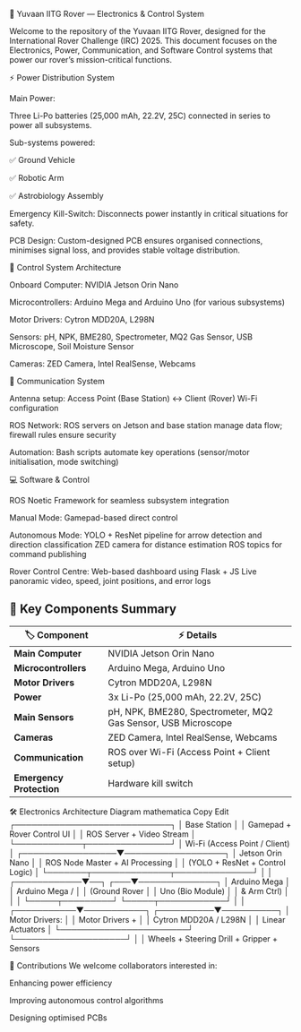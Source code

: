 🤖 Yuvaan IITG Rover — Electronics & Control System

Welcome to the repository of the Yuvaan IITG Rover, designed for the International Rover Challenge (IRC) 2025. This document focuses on the Electronics, Power, Communication, and Software Control systems that power our rover’s mission-critical functions.

⚡ Power Distribution System

Main Power:

Three Li-Po batteries (25,000 mAh, 22.2V, 25C) connected in series to power all subsystems.

Sub-systems powered:

✅ Ground Vehicle

✅ Robotic Arm

✅ Astrobiology Assembly

Emergency Kill-Switch: Disconnects power instantly in critical situations for safety.

PCB Design: Custom-designed PCB ensures organised connections, minimises signal loss, and provides stable voltage distribution.



🧠 Control System Architecture

Onboard Computer: NVIDIA Jetson Orin Nano

Microcontrollers: Arduino Mega and Arduino Uno (for various subsystems)

Motor Drivers: Cytron MDD20A, L298N

Sensors: pH, NPK, BME280, Spectrometer, MQ2 Gas Sensor, USB Microscope, Soil Moisture Sensor

Cameras: ZED Camera, Intel RealSense, Webcams



📡 Communication System

Antenna setup:
Access Point (Base Station) ↔ Client (Rover) Wi-Fi configuration

ROS Network:
ROS servers on Jetson and base station manage data flow; firewall rules ensure security

Automation:
Bash scripts automate key operations (sensor/motor initialisation, mode switching)


💻 Software & Control

ROS Noetic Framework for seamless subsystem integration

Manual Mode: Gamepad-based direct control


Autonomous Mode:
YOLO + ResNet pipeline for arrow detection and direction classification
ZED camera for distance estimation
ROS topics for command publishing


Rover Control Centre:
Web-based dashboard using Flask + JS
Live panoramic video, speed, joint positions, and error logs


## 🚀 Key Components Summary

| 🏷️ Component            | ⚡ Details                                                   |
|-------------------------|-------------------------------------------------------------|
| **Main Computer**        | NVIDIA Jetson Orin Nano                                     |
| **Microcontrollers**     | Arduino Mega, Arduino Uno                                   |
| **Motor Drivers**        | Cytron MDD20A, L298N                                        |
| **Power**                | 3x Li-Po (25,000 mAh, 22.2V, 25C)                           |
| **Main Sensors**         | pH, NPK, BME280, Spectrometer, MQ2 Gas Sensor, USB Microscope |
| **Cameras**              | ZED Camera, Intel RealSense, Webcams                        |
| **Communication**        | ROS over Wi-Fi (Access Point + Client setup)                |
| **Emergency Protection** | Hardware kill switch                                        |



🛠️ Electronics Architecture Diagram
mathematica
Copy
Edit
                      ┌────────────────────────────┐
                      │        Base Station         │
                      │ Gamepad + Rover Control UI │
                      │ ROS Server + Video Stream  │
                      └────────────┬───────────────┘
                                   │ Wi-Fi (Access Point / Client)
                                   │
                ┌─────────────────▼──────────────────┐
                │         Jetson Orin Nano            │
                │ ROS Node Master + AI Processing     │
                │ (YOLO + ResNet + Control Logic)     │
                └───────┬──────────────┬──────────────┘
                        │              │
           ┌────────────▼──┐        ┌───▼──────────────┐
           │ Arduino Mega  │        │ Arduino Mega /   │
           │ (Ground Rover │        │ Uno (Bio Module) │
           │  & Arm Ctrl)  │        │                  │
           └─────┬─────────┘        └─────┬────────────┘
                 │                         │
     ┌───────────▼───────────┐  ┌──────────▼──────────┐
     │ Motor Drivers:        │  │ Motor Drivers +     │
     │ Cytron MDD20A / L298N │  │ Linear Actuators    │
     └───────────────────────┘  └────────────────────┘
                 │                         │
          Wheels + Steering          Drill + Gripper + Sensors







🤝 Contributions
We welcome collaborators interested in:

Enhancing power efficiency

Improving autonomous control algorithms

Designing optimised PCBs
